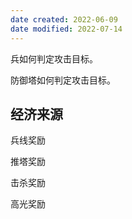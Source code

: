 ```yaml
---
date created: 2022-06-09
date modified: 2022-07-14
---
```


兵如何判定攻击目标。

防御塔如何判定攻击目标。

## 经济来源

兵线奖励

推塔奖励

击杀奖励

高光奖励
